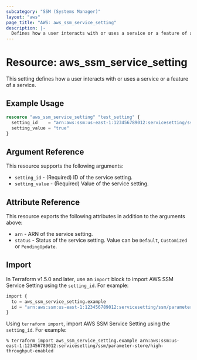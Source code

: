 ```yaml
---
subcategory: "SSM (Systems Manager)"
layout: "aws"
page_title: "AWS: aws_ssm_service_setting"
description: |-
  Defines how a user interacts with or uses a service or a feature of a service.
---
```


# Resource: aws_ssm_service_setting

This setting defines how a user interacts with or uses a service or a feature of a service.

## Example Usage

```terraform
resource "aws_ssm_service_setting" "test_setting" {
  setting_id    = "arn:aws:ssm:us-east-1:123456789012:servicesetting/ssm/parameter-store/high-throughput-enabled"
  setting_value = "true"
}
```

## Argument Reference

This resource supports the following arguments:

* `setting_id` - (Required) ID of the service setting.
* `setting_value` - (Required) Value of the service setting.

## Attribute Reference

This resource exports the following attributes in addition to the arguments above:

* `arn` - ARN of the service setting.
* `status` - Status of the service setting. Value can be `Default`, `Customized` or `PendingUpdate`.

## Import

In Terraform v1.5.0 and later, use an `import` block to import AWS SSM Service Setting using the `setting_id`. For example:

```terraform
import {
  to = aws_ssm_service_setting.example
  id = "arn:aws:ssm:us-east-1:123456789012:servicesetting/ssm/parameter-store/high-throughput-enabled"
}
```

Using `terraform import`, import AWS SSM Service Setting using the `setting_id`. For example:

```console
% terraform import aws_ssm_service_setting.example arn:aws:ssm:us-east-1:123456789012:servicesetting/ssm/parameter-store/high-throughput-enabled
```
